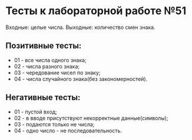 # Тесты к лабораторной работе №51

Входные: целые числа.
Выходные: количество смен знака.

## Позитивные тесты:
- 01 - все числа одного знака;  
- 02 - числа разного знака;  
- 03 - чередование чисел по знаку;  
- 04 - числа случайного знака(без закономерностей).  

## Негативные тесты:
- 01 - пустой вход;  
- 02 - в вводе присутствуют некорректные данные(символы);  
- 03 - подаются только не числа;    
- 04 - одно число - не последовательность.  
